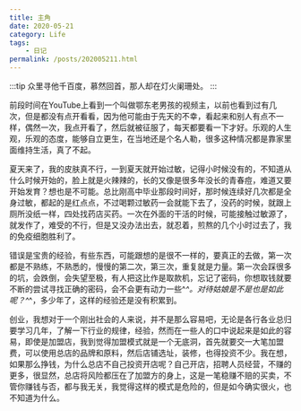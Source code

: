 ```yaml
---
title: 主角
date: 2020-05-21
category: Life
tags:
    - 日记
permalink: /posts/202005211.html
---
```


:::tip
众里寻他千百度，慕然回首，那人却在灯火阑珊处。
:::

<!-- more -->

前段时间在YouTube上看到一个叫做鄂东老男孩的视频主，以前也看到过有几次，但是都没有点开看看，因为他可能由于先天的不幸，看起来和别人有点不一样，偶然一次，我点开看了，然后就被征服了，每天都要看一下才好。乐观的人生观，乐观的态度，能够自立更生，在当地还是个名人勒，很多这种情况都是靠家里面维持生活，真了不起。

夏天来了，我的皮肤真不行，一到夏天就开始过敏，记得小时候没有的，不知道从什么时候开始的，脸上就是火辣辣的，长的又像是很多年没长的青春痘，难道又要开始发育？想也是不可能。总比刚高中毕业那段时间好，那时候连续好几次都是全身过敏，都起的是红点点，不过喝颗过敏药一会就能下去了，没药的时候，就跟上厕所没纸一样，四处找药店买药。一次在外面的干活的时候，可能接触过敏源了，就发作了，难受的不行，但是又没办法出去，就忍着，煎熬的几个小时过去了，我的免疫细胞胜利了。

错误是宝贵的经验，有些东西，可能跟想的是很不一样的，要真正的去做，第一次都是不熟练，不熟悉的，慢慢的第二次，第三次，重复就是力量。第一次会踩很多的坑，会跌倒，会失望至极，有人把这比作是取款机，忘记了密码，你想取钱就要不断的尝试寻找正确的密码，会不会更有动力一些^_^。对待姑娘是不是也是如此呢？^_^，多少年了，这样的经验还是没有积累到。

创业，我想对于一个刚出社会的人来说，并不是那么容易吧，无论是各行各业总归要学习几年，了解一下行业的规律，经验，然而在一些人的口中说起来是如此的容易，即使是加盟店，我到觉得加盟模式就是一个无底洞，首先就要交一大笔加盟费，可以使用总店的品牌和原料，然后店铺选址，装修，也得投资不少。我在想，如果那么挣钱，为什么总店不自己投资开店呢？自己开店，招聘人员经营，不赚的更多，很显然，总店将风险都压在了加盟方的身上，这是一笔稳赚不赔的买卖，不管你赚钱与否，都与我无关，我觉得这样的模式是危险的，但是如今确实很火，也不知道为什么。
